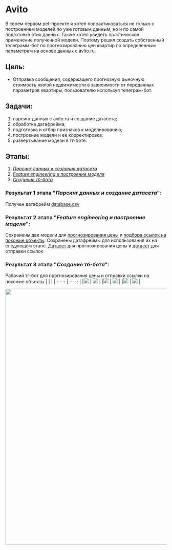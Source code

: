 # Avito
В своем первом pet-проекте я хотел попрактиковаться не только с построением моделей по уже готовым данным, но и по самой подготовке этих данных. Также хотел увидеть практическое применение полученной модели. Поэтому решил создать собственный телеграмм-бот по прогнозированию цен квартир по определенным параметрам на основе данных с avito.ru.



## Цель:
- Отправка сообщения, содержащего прогнозную рыночную стоимость жилой недвижимости в зависимости от переданных параметров квартиры, пользователю используя телеграм-бот.

## Задачи:
1. парсинг данных с avito.ru и создание датасета;
1. обработка датафрейма;
1. подготовка и отбор признаков к моделированию;
1. построение модели и ее корректировка;
1. развертывание модели в тг-боте.

## Этапы:
1. [*Парсинг данных и создание датасета*](./Parsing-and-creating-df.ipynb)
1. [*Feature engineering и построение модели*](./FE-and-ML.ipynb)
1. [*Создание тб-бота*](./tg-bot.ipynb)

### Результат 1 этапа "*Парсинг данных и создание датасета*":
Получен датафрейм [database.csv](./database_with_district.csv)

### Результат 2 этапа "*Feature engineering и построение модели*":
Сохранены две модели для [прогнозирования цены](./model_price.pkl) и [подбора ссылок на похожие объекты](./model_links.pkl).
Сохранены датафреймы для использования их на следующем этапе. [Датасет](./df_all_features.csv) для прогнозирования цены и [датасет](./database_with_links.csv) для отправки ссылок

### Результат 3 этапа "*Создание тб-бота*":
Рабочий тг-бот для прогнозирования цены и отправки ссылки на похожие объекты
|  |  |
| :---: | :---: |
|![](./Images/tg-bot-1.png)  |  ![](./Images/tg-bot-2.png) |
|![](./Images/tg-bot-3.png)  |  ![](./Images/tg-bot-4.png) |
|![](./Images/tg-bot-5.png)  |  ![](./Images/tg-bot-6.png) |

<img src="./Images/tg-bot-7.png" width="800"/>
